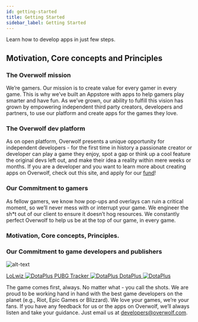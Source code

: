 ```yaml
---
id: getting-started
title: Getting Started
sidebar_label: Getting Started
---
```


Learn how to develop apps in just few steps.
## Motivation, Core concepts and Principles

### The Overwolf mission

We’re gamers. Our mission is to create value for every gamer in every game. This is why we’ve built an Appstore with apps to help gamers play smarter and have fun. As we’ve grown, our ability to fulfill this vision has grown by empowering independent third party creators, developers and partners, to use our platform and create apps for the games they love.

### The Overwolf dev platform

As on open platform, Overwolf presents a unique opportunity for independent developers - for the first time in history a passionate creator or developer can play a game they enjoy, spot a gap or think up a cool feature the original devs left out, and make their idea a reality within mere weeks or months. If you are a developer and you want to learn more about creating apps on Overwolf, check out this site, and apply for our [fund](https://www.overwolf.com/fund/home)!

### Our Commitment to gamers

As fellow gamers, we know how pop-ups and overlays can ruin a critical moment, so we’ll never mess with or interrupt your game. We engineer the sh*t out of our client to ensure it doesn’t hog resources. We constantly perfect Overwolf to help us be at the top of our game, in every game.

### Motivation, Core concepts, Principles.
### Our Commitment to game developers and publishers

![alt-text](https://i.imgur.com/bszAzeV.png)

<div class="box">
  <a data-fancybox="gallery" data-caption="LoLwiz" href="https://www.youtube.com/watch?v=nJhuNtDPbxo">
    LoLwiz
    <span class="thumb">
      <img src="https://img.youtube.com/vi/nJhuNtDPbxo/maxresdefault.jpg" alt="DotaPlus">
    </span>
  </a>
  <a data-fancybox="gallery" data-caption="PUBG Tracker" href="https://www.youtube.com/watch?v=xiG_cCI9s-E">
    PUBG Tracker
    <span class="thumb">
      <img src="http://img.youtube.com/vi/xiG_cCI9s-E/maxresdefault.jpg" alt="DotaPlus">
    </span>
  </a>
  <a data-fancybox="gallery" data-caption="DotaPlus" href="https://www.youtube.com/watch?v=dDSmntPc_SY">
    DotaPlus
    <span class="thumb">
      <img src="https://img.youtube.com/vi/dDSmntPc_SY/maxresdefault.jpg" alt="DotaPlus">
    </span>
  </a>
</div>

The game comes first, always. No matter what - you call the shots. We are proud to be working hand in hand with the best game developers on the planet (e.g., Riot, Epic Games or Blizzard). We love your games, we’re your fans. If you have any feedback for us or the apps on Overwolf, we’ll always listen and take your guidance. Just email us at developers@overwolf.com.
